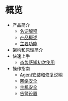# 概览


* 产品简介
    * [名词解释](/usa/concepts/name) 
    * [产品概述](/usa/concepts/overview)
    * [主要功能](/usa/concepts/function)
* [架构和原理简介](/usa/architecture)
* 快速上手
    * [态势感知初次使用](/usa/procedure/ipblock) 
* 操作指南
    * [Agent安装和修复说明](/usa/operation/agent)
    * [网络安全](/usa/operation/netsec)
    * [主机安全](/usa/operation/hostsec)
    * [告警设置](/usa/operation/alert)
